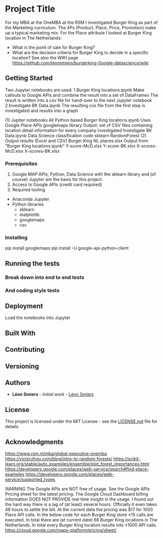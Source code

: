 # Project Title

For my MBA at the OneMBA at the RSM I investigated Burger King as part of the Marketing curriculum.
The 4Ps (Product, Place, Price, Promotion) make up a typical marketing mix. For the Place attribute I looked at Burger King location in The Netherlands:
- What is the point of sale for Burger King?
- What are the decision criteria for Burger King to decide in a specific location?
See also the WIKI page https://github.com/leonsmiers/burgerking-Google-datascience/wiki

## Getting Started
Two Jupyter notebooks are used:
1.Burger King locations.ipynb
  Make callouts to Google APIs and combine the result into a set of DataFrames
  The result is written into a csv file for hand-over to the next Jupyter notebook
2.Investigate BK Data.ipynb
  The resulting cvs file from the first step is investigated and results into a graph

(1) Jupiter notebooks
  All Python based
  Burger King locations.ipynb Uses Google Place APIs googlemaps library Output: set of CSV files containing location detail information for every company investigated
  Investigate BK Data.ipynb Data Science classification code sklearn RandomForest
(2) Output results (Excel and CSV)
  Burger King NL places.xlsx
  Output from "Burger King locations.ipynb" Y-score-McD.xlsx Y-score-BK.xlsx X-scores-McD.xlsx X-scores-BK.xlsx

### Prerequisites
1. Google MAP APIs, Python, Data Science with the sklearn library and (of course) Jupyter are the basis for this project.
2. Access to Google APIs (credit card required)
3. Required tooling
- Anaconda Jupyter
- Python libraries
  - sklearn
  - matplotlib
  - googlemaps
  - csv

### Installing
pip install googlemaps
pip install -U google-api-python-client

## Running the tests


### Break down into end to end tests


### And coding style tests


## Deployment

Load the notebooks into Jupyter

## Built With

## Contributing


## Versioning


## Authors

* **Léon Smiers** - *Initial work* - [Léon Smiers](https://github.com/leonsmiers)


## License

This project is licensed under the MIT License - see the [LICENSE.md](LICENSE.md) file for details

## Acknowledgments
https://www.rsm.nl/mba/global-executive-onemba
https://victorzhou.com/blog/intro-to-random-forests/
https://scikit-learn.org/stable/auto_examples/ensemble/plot_forest_importances.html
https://developers.google.com/places/web-service/search#find-place-examples
https://developers.google.com/places/web-service/supported_types

WARNING
The Google APIs are NOT free of usage. See the Google APIs Pricing sheet for the latest pricing.
The Google Cloud Dashboard billing information DOES NOT PROVIDE real time insight in the usage. I found out the hard way there is a lag of (at least) several hours. Officially it even takes 48 hours to settle the bill.
At the current data the pricing was $17 for 1000 Place API calls. In the below code for each Burger King store ±15 calls are executed. In total there are (at current date) 66 Burger King locations in The Netherlands. In total every Burger King location results into ±1000 API calls.
https://cloud.google.com/maps-platform/pricing/sheet/
